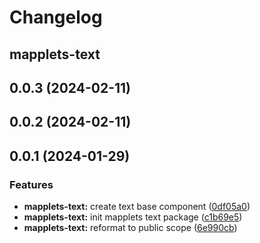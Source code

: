 # Changelog

## mapplets-text

## 0.0.3 (2024-02-11)



## 0.0.2 (2024-02-11)



## 0.0.1 (2024-01-29)


### Features

* **mapplets-text:** create text base component ([0df05a0](https://github.com/mapplesorg/mapplets/commit/0df05a0b8079fdab2023b1a7dd3a84d2f4fe781f))
* **mapplets-text:** init mapplets text package ([c1b69e5](https://github.com/mapplesorg/mapplets/commit/c1b69e50e29b66be9e17c99e5e22bccc44c6f2f3))
* **mapplets-text:** reformat to public scope ([6e990cb](https://github.com/mapplesorg/mapplets/commit/6e990cb9b0632cf2dd2cd4849499168358326bcf))


